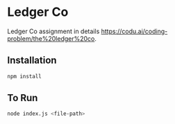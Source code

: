 # Ledger Co

Ledger Co assignment in details https://codu.ai/coding-problem/the%20ledger%20co.

## Installation

```bash
npm install
```

## To Run

```bash
node index.js <file-path>
```
